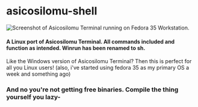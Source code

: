 # asicosilomu-shell
![Screenshot of Asicosilomu Terminal running on Fedora 35 Workstation.](https://github.com/Asicosilomu/asicosilomu-shell/blob/main/Captur%C4%83%20de%20ecran%20din%202022-04-22%2018-58-17.png "Screenshot of Asicosilomu Terminal running on Fedora 35 Workstation.")

#### A Linux port of Asicosilomu Terminal. All commands included and function as intended. Winrun has been renamed to sh.
Like the Windows version of Asicosilomu Terminal? Then this is perfect for all you Linux users! (also, i've started using fedora 35 as my primary OS a week and something ago)

### And no you're not getting free binaries. Compile the thing yourself you lazy-
